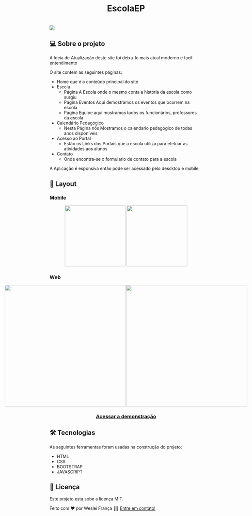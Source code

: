 
<h1 align="center">
    EscolaEP
</h1>

<h1>
    <img src="https://imgbly.com/ib/iTGuIYNNi1.png" />
</h1>

## 💻 Sobre o projeto

A Ideia de Atualização deste site foi deixa-lo mais atual moderno e facil entendimento

O site contem as seguintes páginas:
- Home que é o conteúdo principal do site
- Escola 
  - Página A Escola onde o mesmo conta a história da escola como surgiu
  - Página Eventos Aqui demostramos os eventos que ocorrem na escola
  - Página Equipe aqui mostramos todos os funcionários, professores da escola
- Calendário Pedagógico
  - Nesta Página nós Mostramos o caléndario pedagógico de todas anos disponíveis
- Acesso ao Portal
  - Estão os Links dos Portais que a escola utiliza para efetuar as atividades aos alunos
- Contato
  - Onde encontra-se o formulario de contato para a escola

A Aplicação é esponsiva então pode ser acessado pelo descktop e mobile

## 🎨 Layout

### Mobile

<p align="center">
  <img src="https://imgbly.com/ib/Te6MJ1ccGd.png" width="200px" />
  <img src="https://imgbly.com/ib/rhjVqPuJMJ.png"  width="200px" />
</p>

### Web

<p align="center" style="display: flex; align-items: flex-start; justify-content: center;"> 
  <img src="https://imgbly.com/ib/F9Nn8ZOLWZ.png" width="400px" />
  <img src="https://imgbly.com/ib/xeW7ceqc1z.png" width="400px" />
</p>

<h3 align="center">
    <a href="https://escola-ep.vercel.app/">Acessar a demonstração</a>
<h3 >

## 🛠 Tecnologias

As seguintes ferramentas foram usadas na construção do projeto:

- HTML
- CSS
- BOOTSTRAP
- JAVASCRIPT

## 📝 Licença

Este projeto esta sobe a licença MIT.

Feito com ❤️ por Weslei França 👋🏽 [Entre em contato!](https://www.linkedin.com/in/wesleifranca/)


